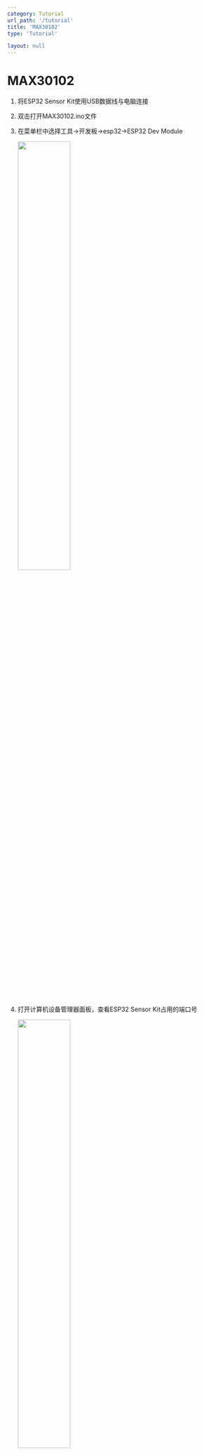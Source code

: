 ```yaml
---
category: Tutorial
url_path: '/tutorial'
title: 'MAX30102'
type: 'Tutorial'

layout: null
---
```


# MAX30102

1. 将ESP32 Sensor Kit使用USB数据线与电脑连接

2. 双击打开MAX30102.ino文件

3. 在菜单栏中选择工具->开发板->esp32->ESP32 Dev Module

   <img decoding="async" src="https://addison-cq.github.io/webPages/images/image-20221111111323066.png" width="50%">

4. 打开计算机设备管理器面板，查看ESP32 Sensor Kit占用的端口号

   <img decoding="async" src="https://addison-cq.github.io/webPages/images/image-20221111111812035.png" width="50%">

5. 在菜单栏中选择工具->端口->对应端口号

   <img decoding="async" src="https://addison-cq.github.io/webPages/images/image-20221111111939212.png" width="50%">

6. 在菜单栏中选择工具->Flash Frequency->40MHz

   <img decoding="async" src="https://addison-cq.github.io/webPages/images/image-20221111112154895.png" width="50%">

7. 在左侧菜单栏中点击Libraries按钮，在搜索框中输入软件包名称，在下方搜索结果中找到图中框选的软件包，安装最新版本

   <img decoding="async" src="https://addison-cq.github.io/webPages/images/image-20221111113050326.png" width="50%">![]()

   <img decoding="async" src="https://addison-cq.github.io/webPages/images/image-20221111113927467.png" width="50%">

8. 点击上传按钮,开始编译并烧录程序

   <img decoding="async" src="https://addison-cq.github.io/webPages/images/image-20221111115312228.png" width="50%">

9. 烧录完成后，可以在串口监视器中看到系统打印的开机信息

   <img decoding="async" src="https://addison-cq.github.io/webPages/images/image-20221111115540101.png" width="50%">
   
9. 开发板上电后，OLED屏幕会显示出“ESP32 Sensor Kit”字样，MAX30102模块发出红光，进入工作状态

   <img decoding="async" src="https://addison-cq.github.io/webPages/images/ESP32-POWERON.jpg" width="50%">
   
9. 将手指紧贴于MAX30102模块发光处，系统开始测量心率与血氧饱和度

9. 保持手指稳定贴合，几秒钟后，可以在OLED屏幕上看到系统测算出的心率与血氧饱和度数值

   <img decoding="async" src="https://addison-cq.github.io/webPages/images/ESP32-MAX30102.jpg" width="50%">
   
9. 此外，我们还可以通过按键选择是否存储数据。当第一次按动按键后，屏幕会出现”REC“字样，此时系统会将测算出的心率与血氧饱和度数据存入SD卡；当再次按动按键后，“REC”字样消失，数据将不再被记录

   <img decoding="async" src="https://addison-cq.github.io/webPages/images/ESP32-REC1.jpg" width="50%">
   
   
## 源代码（[MAX30102.ino](https://github.com/addison-CQ/webPages/tree/develop/doc/ESP32SensorKit/code)）
